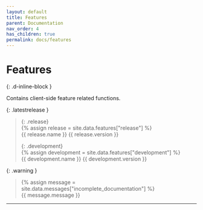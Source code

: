 ```yaml
---
layout: default
title: Features
parent: Documentation
nav_order: 4
has_children: true
permalink: docs/features
---
```

# Features  
{: .d-inline-block }  

Contains client-side feature related functions.  

{: .latestrelease }  
>  
> {: .release}  
> {% assign release = site.data.features["release"] %}  
> {{ release.name }} {{ release.version }}  
>  
> {: .development}  
> {% assign development = site.data.features["development"] %}  
> {{ development.name }} {{ development.version }}  

{: .warning }  
> {% assign message = site.data.messages["incomplete_documentation"] %}  
> {{ message.message }}  


---


